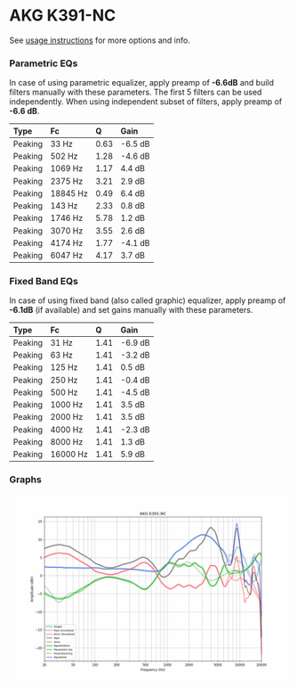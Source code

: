 # AKG K391-NC
See [usage instructions](https://github.com/jaakkopasanen/AutoEq#usage) for more options and info.

### Parametric EQs
In case of using parametric equalizer, apply preamp of **-6.6dB** and build filters manually
with these parameters. The first 5 filters can be used independently.
When using independent subset of filters, apply preamp of **-6.6 dB**.

| Type    | Fc       |    Q | Gain    |
|:--------|:---------|:-----|:--------|
| Peaking | 33 Hz    | 0.63 | -6.5 dB |
| Peaking | 502 Hz   | 1.28 | -4.6 dB |
| Peaking | 1069 Hz  | 1.17 | 4.4 dB  |
| Peaking | 2375 Hz  | 3.21 | 2.9 dB  |
| Peaking | 18845 Hz | 0.49 | 6.4 dB  |
| Peaking | 143 Hz   | 2.33 | 0.8 dB  |
| Peaking | 1746 Hz  | 5.78 | 1.2 dB  |
| Peaking | 3070 Hz  | 3.55 | 2.6 dB  |
| Peaking | 4174 Hz  | 1.77 | -4.1 dB |
| Peaking | 6047 Hz  | 4.17 | 3.7 dB  |

### Fixed Band EQs
In case of using fixed band (also called graphic) equalizer, apply preamp of **-6.1dB**
(if available) and set gains manually with these parameters.

| Type    | Fc       |    Q | Gain    |
|:--------|:---------|:-----|:--------|
| Peaking | 31 Hz    | 1.41 | -6.9 dB |
| Peaking | 63 Hz    | 1.41 | -3.2 dB |
| Peaking | 125 Hz   | 1.41 | 0.5 dB  |
| Peaking | 250 Hz   | 1.41 | -0.4 dB |
| Peaking | 500 Hz   | 1.41 | -4.5 dB |
| Peaking | 1000 Hz  | 1.41 | 3.5 dB  |
| Peaking | 2000 Hz  | 1.41 | 3.5 dB  |
| Peaking | 4000 Hz  | 1.41 | -2.3 dB |
| Peaking | 8000 Hz  | 1.41 | 1.3 dB  |
| Peaking | 16000 Hz | 1.41 | 5.9 dB  |

### Graphs
![](./AKG%20K391-NC.png)